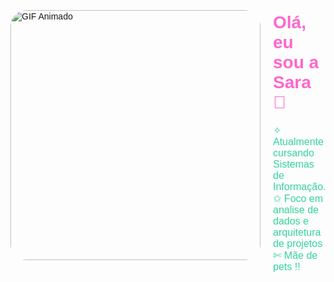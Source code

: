 <div style="display: flex; align-items: center; gap: 20px; font-family: Arial, sans-serif;">
  <!-- GIF à esquerda -->
  <div>
    <img src="https://i.pinimg.com/originals/82/6b/82/826b821fcf2a07f1d6092f7595533985.gif" alt="GIF Animado" style="width: 400px; border-radius: 25px;">
  </div>

  <!-- Informações à direita -->
  <div style="max-width: 600px;">
    <h1 style="color: #ff66cc;">Olá, eu sou a Sara 👋</h1>
    <p style="color: #34d399; font-size: 16px;">
      ✧ Atualmente cursando Sistemas de Informação.<br>
      ✩ Foco em analise de dados e arquitetura de projetos <br>
      ✄ Mãe de pets !!
      
</p>
    </div>
  </div>
</div>
